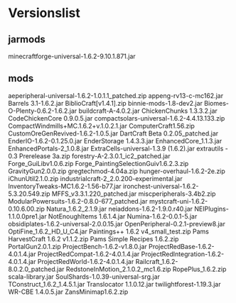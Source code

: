 # Versionslist

## jarmods
minecraftforge-universal-1.6.2-9.10.1.871.jar

## mods
aeperipheral-universal-1.6.2-1.0.1.1_patched.zip
appeng-rv13-c-mc162.jar
Barrels 3.1-1.6.2.jar
BiblioCraft[v1.4.1].zip
binnie-mods-1.8-dev2.jar
Biomes-O-Plenty-0.6.2-1.6.2.jar
buildcraft-A-4.0.2.jar
ChickenChunks 1.3.3.2.jar
CodeChickenCore 0.9.0.5.jar
compactsolars-universal-1.6.2-4.4.13.133.zip
CompactWindmills+MC.1.6.2+v.1.0.2.1.jar
ComputerCraft1.56.zip
CustomOreGenRevived-1.6.2-1.0.5.jar
DartCraft Beta 0.2.05_patched.jar
EnderIO-1.6.2-0.1.25.0.jar
EnderStorage 1.4.3.3.jar
EnhancedCore_1.1.3.jar
EnhancedPortals-2_1.0.8.jar
ExtraCells-universal-1.3.9 (1.6.2).jar
extrautils - 0.3 Prerelease 3a.zip
forestry-A-2.3.0.1_ic2_patched.jar
Forge_GuiLibv1.0.6.zip
Forge_PaintingSelectionGuiv1.6.2.3.zip
GravityGun2.0.0.zip
gregtechmod-4.04a.zip
hunger-overhaul-1.6.2-2e.zip
iChunUtil2.1.0.zip
industrialcraft-2_2.0.200-experimental.jar
InventoryTweaks-MC1.6.2-1.56-b77.jar
ironchest-universal-1.6.2-5.3.20.549.zip
MFFS_v3.3.1.220_patched.jar
miscperipherals-3.4b2.zip
ModularPowersuits-1.6.2-0.8.0-677_patched.jar
mystcraft-uni-1.6.2-0.10.6.00.zip
Natura_1.6.2_2.1.9.jar
neiaddons-1.6.2-1.9.0.r40.jar
NEIPlugins-1.1.0.0pre1.jar
NotEnoughItems 1.6.1.4.jar
Numina-1.6.2-0.0.1-5.jar
obsidiplates-1.6.2-universal-2.0.0.15.jar
OpenPeripheral-0.2.1-preview8.jar
OptiFine_1.6.2_HD_U_C4.jar
Paintings++ 1.6.2 v4_small_test.zip
Pams HarvestCraft 1.6.2 v1.1.2.zip
Pams Simple Recipes 1.6.2.zip
PortalGun2.0.1.zip
ProjectBench-1.6.2-v1.8.0.jar
ProjectRedBase-1.6.2-4.0.1.4.jar
ProjectRedCompat-1.6.2-4.0.1.4.jar
ProjectRedIntegration-1.6.2-4.0.1.4.jar
ProjectRedWorld-1.6.2-4.0.1.4.jar
Railcraft_1.6.2-8.0.2.0_patched.jar
RedstoneInMotion_2.1.0.2_mc1.6.zip
RopePlus_1.6.2.zip
scala-library.jar
SoulShards-1.0.39-universal-srg.jar
TConstruct_1.6.2_1.4.5.1.jar
Translocator 1.1.0.12.jar
twilightforest-1.19.3.jar
WR-CBE 1.4.0.5.jar
ZansMinimap1.6.2.zip

